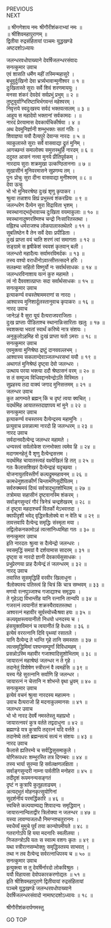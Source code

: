PREVIOUS  
NEXT  
  
॥ श्रीगणेशाय नमः श्रीगौरीशंकराभ्यां नमः ॥  
॥ श्रीशिवमहापुराणम् ॥  
द्वितीया रुद्रसंहितायां पञ्चमः युद्धखण्डे  
अष्टदशोऽध्यायः  
  
  
जलन्धरवधोपाख्याने देवर्षिजलन्धरसंवादः  
सनत्कुमार उवाच  
एवं शासति धर्मेण महीं तस्मिन्महासुरे ।  
बभूवुर्दुःखिनो देवा भ्रर्त्र्यभावान्मुनीश्वर ॥ १ ॥  
दुःखितास्ते सुराः सर्वे शिवं शरणमाययुः ।  
मनसा शंकरं देवदेवं सर्वप्रभुं प्रभुम् ॥ २ ॥  
तुष्टुवुर्वाग्भिरिष्टाभिर्भगवन्तं महेश्वरम् ।  
निवृत्तये स्वदुःखस्य सर्वदं भक्तवत्सलम् ॥ ३ ॥  
आहूय स महादेवो भक्तानां सर्वकामदः । ॥  
नारदं प्रेरयामास देवकार्यचिकीर्षया । ४ ॥  
अथ देवमुनिर्ज्ञानी शम्भुभक्तः सतां गतिः ।  
शिवाज्ञया ययौ दैत्यपुरे देवान्स नारदः ॥ ५ ॥  
व्याकुलास्ते सुराः सर्वे वासवाद्या द्रुतं मुनिम् ।  
आगच्छन्तं समालोक्य समुत्तस्थुर्हि नारदम् ॥ ६ ॥  
ददुस्त आसनं नत्त्वा मुनये प्रीतिपूर्वकम् ।  
नारदाय सुराः शक्रमुखा उत्कण्ठिताननाः ॥ ७ ॥  
सुखासीनं मुनिवरमासने सुप्रणम्य तम् ।  
पुनः प्रोचुः सुरा दीना वासवाद्या मुनीश्वरम् ॥ ८ ॥  
देवा ऊचुः  
भो भो मुनिवरश्रेष्ठ दुःखं शृणु कृपाकर ।  
श्रुत्वा तन्नाशय क्षिप्रं प्रभुस्त्वं शंकरप्रियः ॥ ९ ॥  
जलन्धरेण दैत्येन सुरा विद्राविता भृशम् ।  
स्वस्थानाद्‌भर्तृभावाच्च दुःखिता वयमाकुलाः ॥ १० ॥  
स्वस्थानादुष्णरश्मिश्च चन्द्रो निःसारितस्तथा ।  
वह्निश्च धर्मराजश्च लोकपालास्तथेतरे ॥ ११ ॥  
सुबलिष्ठेन वै तेन सर्वे देवाः प्रपीडिताः ।  
दुःखं प्राप्ता वयं चाति शरणं त्वां समागताः ॥ १२ ॥  
सङ्‌ग्रामे स हृषीकेशं स्ववशं कृतवान् बली ।  
जलन्धरो महादैत्यः सर्वामरविमर्दकः ॥ १३ ॥  
तस्य वश्यो वराधीनोऽवात्सीत्तत्सदने हरिः ।  
सलक्ष्म्या सहितो विष्णुर्यो नः सर्वार्थसाधकः ॥ १४ ॥  
जलन्धरविनाशाय यत्नं कुरु महामते ।  
त्वं नो दैववशात्प्राप्तः सदा सर्वार्थसाधकः ॥ १५ ॥  
सनत्कुमार उवाच  
इत्याकर्ण्य वचस्तेषाममराणां स नारदः ।  
आश्वास्य मुनिशार्दूलस्तानुवाच कृपाकरः ॥ १६ ॥  
नारद उवाच  
जानेऽहं वै सुरा यूयं दैत्यराजपराजिताः ।  
दुःख प्राप्ताः पीडिताश्च स्थानान्निःसारिताः खलुः ॥ १७ ॥  
स्वशक्त्या भवतां स्वार्थं करिष्ये नात्र संशयः ।  
अनुकूलोऽहमिह वो दुःखं प्राप्ता यतो ऽमराः ॥ १८ ॥  
सनत्कुमार उवाच  
एवमुक्त्वा मुनिश्रेष्ठ द्रष्टुं दानववल्लभम् ।  
आश्वास्य सकलान्देवाञ्जलन्धरसभां ययौ ॥ १९ ॥  
अथागतं मुनिश्रेष्ठं दृष्ट्वा देवो जलन्धरः ।  
उत्थाय परया भक्त्या ददौ श्रेष्ठासनं वरम् ॥ २० ॥  
स तं सम्पूज्य विधिवद्दानवेन्द्रोऽति विस्मितः ।  
सुप्रहस्य तदा वाक्यं जगाद मुनिसत्तमम् ॥ २१ ॥  
जलन्धर उवाच  
कुत आगम्यते ब्रह्मन् किं च दृष्टं त्वया क्वचित् ।  
यदर्थमिह आयातस्तदाज्ञापय मां मुने ॥ २२ ॥  
सनत्कुमार उवाच  
इत्याकर्ण्य वचस्तस्य दैत्येन्द्रस्य महामुनिः ।  
प्रत्युवाच प्रसन्नात्मा नारदो हि जलन्धरम् ॥ २३ ॥  
नारद उवाच  
सर्वदानवदैत्येन्द्र जलन्धर महामते ।  
धन्यस्त्वं सर्वलोकेश रत्नभोक्ता त्वमेव हि ॥ २४ ॥  
मदागमनहेतुं वै शृणु दैत्येन्द्रसत्तम ।  
यदर्थमिह चायातस्त्वहं वक्ष्येखिलं हि तत् ॥ २५ ॥  
गतः कैलासशिखरं दैत्येन्द्राहं यदृच्छया ।  
योजनायुतविस्तीर्णं कल्पद्रुममहावनम् ॥ २६ ॥  
कामधेनुशताकीर्णं चिन्तामणिसुदीपितम् ।  
सर्वरुक्ममयं दिव्यं सर्वत्राद्‌भुतशोभितम् ॥ २७ ॥  
तत्रोमया सहासीनं दृष्टवानस्मि शंकरम् ।  
सर्वाङ्‌गसुन्दरं गौरं त्रिनेत्रं चन्द्रशेखरम् ॥ २८ ॥  
तं दृष्ट्वा महदाश्चर्यं वितर्को मेऽभवत्तदा ।  
क्वापीदृशी भवेद् वृद्धिस्त्रैलोक्ये वा न वेति च ॥ २९ ॥  
तावत्तवापि दैत्येन्द्र समृद्धिः संस्मृता मया ।  
तद्विलोकनकामोऽहं त्वत्सांनिध्यमिहा गतः ॥ ३० ॥  
सनत्कुमार उवाच  
इति नारदतः श्रुत्वा स दैत्येन्द्रो जलन्धरः ।  
स्वसमृद्धिं समग्रां वै दर्शयामास सादरम् ॥ ३१ ॥  
दृष्ट्वा स नारदो ज्ञानी देवकार्यसुसाधकः ।  
प्रभुप्रेरणया प्राह दैत्येन्द्रं तं जलन्धरम् ॥ ३२ ॥  
नारद् उवाच  
तवास्ति सुसमृद्धिर्हि वरवीर खिलाधुना ।  
त्रैलोक्यस्य पतिस्त्वं हि चित्रं किं चात्र सम्भवम् ॥ ३३ ॥  
मणयो रत्नपुञ्जाश्च गजाद्याश्च समृद्धयः ।  
ते गृहेऽद्य विभान्तीह यानि रत्नानि तान्यपि ॥ ३४ ॥  
गजरत्नं त्वयानीतं शक्रस्यैरावतस्तथा ।  
अश्वरत्नं महावीर सूर्यस्योच्चैःश्रवा हयः ॥ ३५ ॥  
कल्पवृक्षस्त्वयानीतो निधयो धनदस्य च ।  
हंसयुक्तविमानं च त्वयानीतं हि वेधसः ॥ ३६ ॥  
इत्येवं वररत्नानि दिवि पृथ्व्यां रसातले ।  
यानि दैत्येन्द्र ते भान्ति गृहे तानि समस्ततः ॥ ३७ ॥  
त्वत्समृद्धिमिमां पश्यन्सम्पूर्णां विविधामहम् ।  
प्रसन्नोऽस्मि महावीर गजाश्वादिसुशोभिताम् ॥ ३८ ॥  
जायारत्नं महाश्रेष्ठं जलन्धर न ते गृहे ।  
तदानेतुं विशेषेण स्त्रीरत्नं वै त्वमर्हसि ॥ ३९ ॥  
यस्य गेहे सुरत्नानि सर्वाणि हि जलन्धर ।  
जायारत्नं न चेत्तानि न शोभन्ते वृथा ध्रुवम् ॥ ४० ॥  
सनत्कुमार उवाच  
इत्येवं वचनं श्रुत्वा नारदस्य महात्मनः ।  
उवाच दैत्यराजो हि मदनाकुलमानसः ॥ ४१ ॥  
जलन्धर उवाच  
भो भो नारद देवर्षे नमस्तेस्तु महाप्रभो ।  
जायारत्नवरं कुत्र वर्तते तद्वदाधुना ॥ ४२ ॥  
ब्रह्माण्डे यत्र कुत्रापि तद्‌रत्नं यदि वर्त्तते ।  
तदानेष्ये ततो ब्रह्मन्सत्यं सत्यं न संशयः ॥ ४३ ॥  
नारद उवाच  
कैलासे ह्यतिरम्ये च सर्वद्धिसुसमाकुले ।  
योगिरूपधरः शम्भुरस्ति तत्र दिगम्बरः ॥ ४४ ॥  
तस्य भार्या सुरम्या हि सर्वलक्षणलक्षिता ।  
सर्वाङ्‌गसुन्दरी नाम्ना पार्वतीति मनोहरा ॥ ४५ ॥  
तदीदृशं रूपमनन्यसङ्‌गतं  
    दृष्टं न कुत्रापि कुतूहलाढ्यम् ।  
अत्यद्‌भुतं मोहनकृत्सुयोगिनां  
    सुदर्शनीयं परमर्द्धिकारि ॥ ४६ ॥  
स्वचित्ते कल्पयाम्यद्य शिवादन्यः समृद्धिवान् ।  
जायारत्नान्विताद्वीर त्रिलोक्या न जलन्धर ॥ ४७ ॥  
यस्या लावण्यजलधौ निमग्नश्चतुराननः ।  
स्वधैर्य्यं मुमुचे पूर्वं तया कान्योपमीयते ॥ ४८ ॥  
गतरागोऽपि हि यया मदनारिः स्वलीलया ।  
निजतन्त्रोऽपि यतः स स्वात्म वशगः कृतः ॥ ४९ ॥  
यथा स्त्रीरत्नसम्भोक्तुः समृद्धिस्तस्य साभवत् ।  
तथा न तव दैत्येन्द्र सर्वरत्नाधिपस्य च ॥ ५० ॥  
सनत्कुमार उवाच  
इत्युक्त्वा स तु देवर्षिर्नारदो लोकविश्रुतः ।  
ययौ विहायसा देवोपकारकरणोद्यतः ॥ ५१ ॥  
इति श्रीशिवमहापुराणे द्वितीयायां रुद्रसंहितायां  
पञ्चमे युद्धखण्डे जलन्धरवधोपाख्याने  
देवर्षिजलन्धरसंवादो नामाष्टदशोऽध्यायः ॥ १८ ॥  
  
  
श्रीगौरीशंकरार्पणमस्तु  
  
GO TOP
